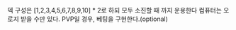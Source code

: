 덱 구성은 [1,2,3,4,5,6,7,8,9,10] * 2로 하되 모두 소진할 때 까지 운용한다
컴퓨터는 오로지 받을 수만 있다.
PVP일 경우, 베팅을 구현한다.(optional)
